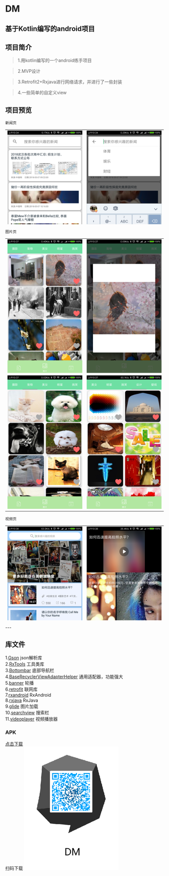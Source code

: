 # DM

基于Kotlin编写的android项目
----
## 项目简介
>1.用kotlin编写的一个android练手项目

>2.MVP设计

>3.Retrofit2+Rxjava进行网络请求，并进行了一些封装

>4.一些简单的自定义view

## 项目预览
```
新闻页
```
<table style="height: 300px">
  <tr>
    <td><img src="dmimg/dm01.png"></td>
    <td><img src="dmimg/dm02.png"></td>
  </tr>
  <tr>
    <td><img src="dmimg/dm03.png"></td>
    <td> <img src="dmimg/dm04.png"></td>
  </tr>
</table>

```
图片页
```
<table>
  <tr>
    <td><img src="dmimg/dm05.png"></td>
    <td><img src="dmimg/dm06.png"></td>
  </tr>
  <tr>
    <td><img src="dmimg/dm07.png"></td>
    <td> <img src="dmimg/dm08.png"></td>
  </tr>
</table>

```
视频页
```
<table style="height: 300px">
  <tr>
    <td><img src="dmimg/dm09.png"></td>
    <td><img src="dmimg/dm10.png"></td>
  </tr>
  <tr>
    <td><img src="dmimg/dm11.png"></td>
    <td> <img src="dmimg/dm12.png"></td>
  </tr>
</table>
---

## 库文件
1.[Gson](https://github.com/google/gson) json解析库
<br/>
2.[RxTools](https://github.com/vondear/RxTools) 工具类库
<br/>
3.[Bottombar](https://github.com/roughike/BottomBar) 底部导航栏
<br/>
4.[BaseRecyclerViewAdapterHelper](https://github.com/CymChad/BaseRecyclerViewAdapterHelper) 通用适配器，功能强大
<br/>
5.[banner](https://github.com/youth5201314/banner) 轮播
<br/>
6.[retrofit](https://github.com/square/retrofit) 联网库
<br/>
7.[rxandroid](https://github.com/ReactiveX/RxAndroid) RxAndroid
<br/>
8.[rxjava](https://github.com/ReactiveX/RxJava) RxJava
<br/>
9.[glide](https://github.com/bumptech/glide) 图片加载
<br/>
10.[searchview](https://github.com/arimorty/floatingsearchview) 搜索栏
<br/>
11.[videoplayer](https://github.com/lipangit/JiaoZiVideoPlayer) 视频播放器
<br/>

### APK
[点击下载](https://github.com/androidmh/DM/raw/master/apk/dm.apk)
<br/>
扫码下载
<img src="dmimg/qr_apk.png">
